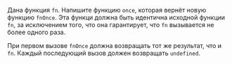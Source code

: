 Дана функция `fn`. Напишите функцию `once`, которая вернёт новую функцию `fnOnce`. Эта функци должна быть идентична исходной функции `fn`, за исключением того, что она гарантирует, что `fn` вызывается не более одного раза.

При первом вызове `fnOnce` должна возвращать тот же результат, что и `fn`.
Каждый последующий вызов должен возвращать `undefined`.
